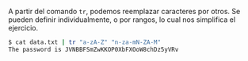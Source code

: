 A partir del comando `tr`, podemos reemplazar caracteres por otros. Se pueden
definir individualmente, o por rangos, lo cual nos simplifica el ejercicio.

```bash
$ cat data.txt | tr "a-zA-Z" "n-za-mN-ZA-M"
The password is JVNBBFSmZwKKOP0XbFXOoW8chDz5yVRv
```

